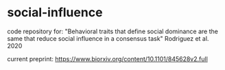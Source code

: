 # social-influence

code repository for:
"Behavioral traits that define social dominance are the same that reduce social influence in a consensus task"
Rodriguez et al. 2020

current preprint:
https://www.biorxiv.org/content/10.1101/845628v2.full
